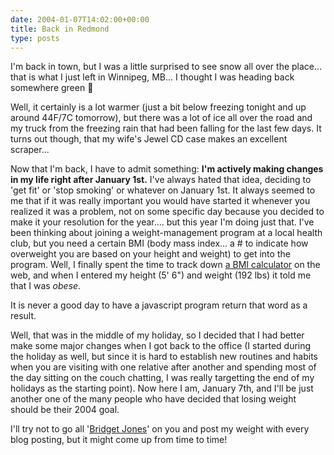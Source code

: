 ```yaml
---
date: 2004-01-07T14:02:00+00:00
title: Back in Redmond
type: posts
---
```

I'm back in town, but I was a little surprised to see snow all over the place... that is what I just left in Winnipeg, MB... I thought I was heading back somewhere green 🙂

Well, it certainly is a lot warmer (just a bit below freezing tonight and up around 44F/7C tomorrow), but there was a lot of ice all over the road and my truck from the freezing rain that had been falling for the last few days. It turns out though, that my wife's Jewel CD case makes an excellent scraper...

Now that I'm back, I have to admit something: **I'm actively making changes in my life right after January 1st.** I've always hated that idea, deciding to 'get fit' or 'stop smoking' or whatever on January 1st. It always seemed to me that if it was really important you would have started it whenever you realized it was a problem, not on some specific day because you decided to make it your resolution for the year.... but this year I'm doing just that. I've been thinking about joining a weight-management program at a local health club, but you need a certain BMI (body mass index... a # to indicate how overweight you are based on your height and weight) to get into the program. Well, I finally spent the time to track down [a BMI calculator](https://nhlbisupport.com/bmi/bmicalc.htm) on the web, and when I entered my height (5' 6") and weight (192 lbs) it told me that I was _obese_.

It is never a good day to have a javascript program return that word as a result.

Well, that was in the middle of my holiday, so I decided that I had better make some major changes when I got back to the office (I started during the holiday as well, but since it is hard to establish new routines and habits when you are visiting with one relative after another and spending most of the day sitting on the couch chatting, I was really targetting the end of my holidays as the starting point). Now here I am, January 7th, and I'll be just another one of the many people who have decided that losing weight should be their 2004 goal.

I'll try not to go all '[Bridget Jones](https://www.amazon.com/exec/obidos/ASIN/014028009X/duncanmackenz-20?creative=125581&camp=2321&link_code=as1)' on you and post my weight with every blog posting, but it might come up from time to time!
